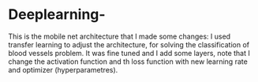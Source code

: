 # Deeplearning-
This is the mobile net architecture that I made some changes:
I used transfer learning to adjust the architecture, for solving the classification of blood vessels problem.
It was fine tuned and I add some layers, note that I change the activation function and th loss function 
with new learning rate and optimizer (hyperparametres). 
